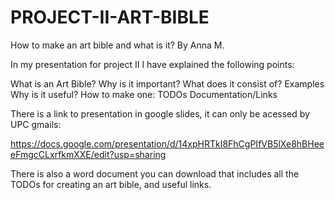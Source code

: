 # PROJECT-II-ART-BIBLE
 How to make an art bible and what is it? By Anna M.

In my presentation for project II I have explained the following points:

What is an Art Bible?
Why is it important?
What does it consist of?
Examples
Why is it useful?
How to make one: TODOs
Documentation/Links

There is a link to presentation in google slides, it can only be acessed by UPC gmails:

https://docs.google.com/presentation/d/14xpHRTkI8FhCgPIfVB5lXe8hBHeeeFmgcCLxrfkmXXE/edit?usp=sharing

There is also a word document you can download that includes all the TODOs for creating an art bible, and useful
links.